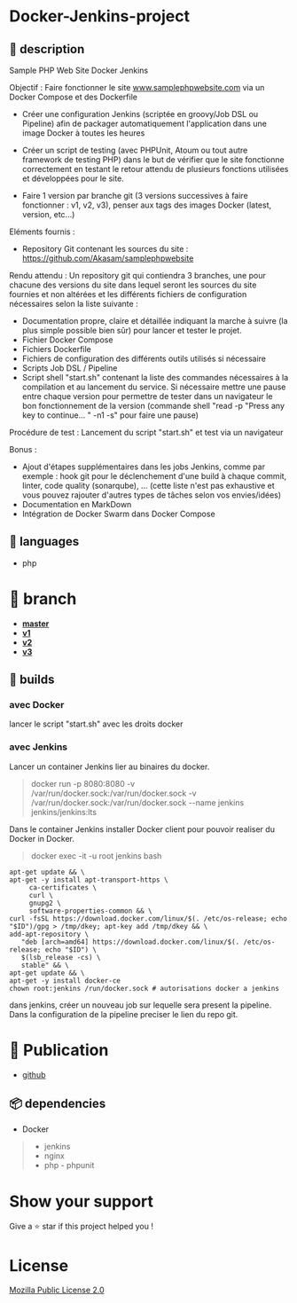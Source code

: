 
# Docker-Jenkins-project
##  :book: description

Sample PHP Web Site Docker Jenkins

Objectif :
Faire fonctionner le site www.samplephpwebsite.com via un Docker Compose et des Dockerfile

- Créer une configuration Jenkins (scriptée en groovy/Job DSL ou Pipeline) afin de packager automatiquement l'application dans une image Docker à toutes les heures

- Créer un script de testing (avec PHPUnit, Atoum ou tout autre framework de testing PHP) dans le but de vérifier que le site fonctionne correctement en testant le retour attendu de plusieurs fonctions utilisées et développées pour le site.

- Faire 1 version par branche git (3 versions successives à faire fonctionner : v1, v2, v3), penser aux tags des images Docker (latest, version, etc...)

Eléments fournis :
- Repository Git contenant les sources du site : https://github.com/Akasam/samplephpwebsite

Rendu attendu :
Un repository git qui contiendra 3 branches, une pour chacune des versions du site dans lequel seront les sources du site fournies et non altérées et les différents fichiers de configuration nécessaires selon la liste suivante : 
- Documentation propre, claire et détaillée indiquant la marche à suivre (la plus simple possible bien sûr) pour lancer et tester le projet.
- Fichier Docker Compose
- Fichiers Dockerfile
- Fichiers de configuration des différents outils utilisés si nécessaire
- Scripts Job DSL / Pipeline
- Script shell "start.sh" contenant la liste des commandes nécessaires à la compilation et au lancement du service. Si nécessaire mettre une pause entre chaque version pour permettre de tester dans un navigateur le bon fonctionnement de la version (commande shell "read -p "Press any key to continue... " -n1 -s" pour faire une pause)

Procédure de test :
Lancement du script "start.sh" et test via un navigateur

Bonus :
- Ajout d'étapes supplémentaires dans les jobs Jenkins, comme par exemple : hook git pour le déclenchement d'une build à chaque commit, linter, code quality (sonarqube), ... (cette liste n'est pas exhaustive et vous pouvez rajouter d'autres types de tâches selon vos envies/idées)
- Documentation en MarkDown
- Intégration de Docker Swarm dans Docker Compose

##  :floppy_disk: languages
- php
#  :flags: branch
- **[master](../../tree/master)**
- **[v1](../../tree/v1)**
- **[v2](../../tree/v2)**
- **[v3](../../tree/v3)**

##  :hammer: builds
### avec Docker
lancer le script "start.sh" avec les droits docker
### avec Jenkins
Lancer un container Jenkins lier au binaires du docker.

> docker run -p 8080:8080 -v /var/run/docker.sock:/var/run/docker.sock -v /var/run/docker.sock:/var/run/docker.sock --name jenkins jenkins/jenkins:lts

Dans le container Jenkins installer Docker client pour pouvoir realiser du Docker in Docker.

> docker exec -it -u root jenkins bash

    apt-get update && \
    apt-get -y install apt-transport-https \
         ca-certificates \
         curl \
         gnupg2 \
         software-properties-common && \
    curl -fsSL https://download.docker.com/linux/$(. /etc/os-release; echo "$ID")/gpg > /tmp/dkey; apt-key add /tmp/dkey && \
    add-apt-repository \
       "deb [arch=amd64] https://download.docker.com/linux/$(. /etc/os-release; echo "$ID") \
       $(lsb_release -cs) \
       stable" && \
    apt-get update && \
    apt-get -y install docker-ce
    chown root:jenkins /run/docker.sock # autorisations docker a jenkins
dans jenkins, créer un nouveau job sur lequelle sera present la pipeline. Dans la configuration de la pipeline preciser le lien du repo git.
# :calling: Publication
- [github](https://github.com/gamegine/Docker-Jenkins-project)
## :package: dependencies
- Docker
> - jenkins
> - nginx
> - php
	 - phpunit
# Show your support
Give a :star: star if this project helped you !
# License
[Mozilla Public License 2.0](LICENSE)
